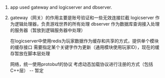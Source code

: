 1. app used gateway and logicserver and dbserver.

2. gateway（网关）的作用主要是账号验证和一些无效连接拦截
   logicserver 作为逻辑处理器，负责游戏世界的所有处理
   dbserver 作为数据库查询接入处理的服务器（暂放到逻辑服务器中处理）

   在logicserver中使用redis为玩家数据作为缓存和共享的方式，提供单个模块的缓存接口
   需要指定某个关键字作为更新（通用模块使用玩家ID），现在的缓存暂放在脚本层处理

   网络，统一使用protobuf的协议
   考虑动态加载协议进行注册的方式（包括C++层） -- 暂定
